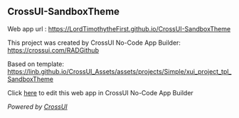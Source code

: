 ## CrossUI-SandboxTheme
Web app url : https://LordTimothytheFirst.github.io/CrossUI-SandboxTheme

This project was created by CrossUI No-Code App Builder: https://crossui.com/RADGithub

Based on template: https://linb.github.io/CrossUI_Assets/assets/projects/Simple/xui_project_tpl_SandboxTheme

Click [here](https://crossui.com/RADGithub/#!from=github&owner=LordTimothytheFirst&repo=CrossUI-SandboxTheme) to edit this web app in CrossUI No-Code App Builder

<i>Powered by [CrossUI](https://crossui.com)</i>

